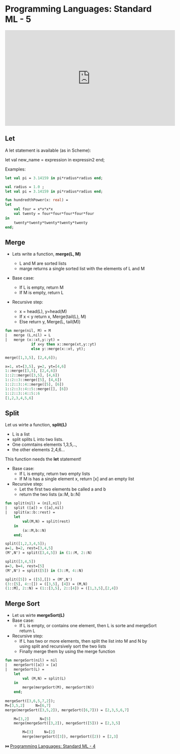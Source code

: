 # Programming Languages: Standard ML - 5

<iframe width="560" height="315" src="https://www.youtube.com/embed/IDc7oJvpLBY" frameborder="0" allow="accelerometer; autoplay; clipboard-write; encrypted-media; gyroscope; picture-in-picture" allowfullscreen></iframe>

## Let
A let statement is available (as in Scheme):

let val new_name = expression
    in expressin2 end;

Examples:

```sml
let val pi = 3.14159 in pi*radius*radius end;

val radius = 1.0 ;
let val pi = 3.14159 in pi*radius*radius end;

fun hundredthPower(x: real) =
let
    val four = x*x*x*x
    val twenty = four*four*four*four*four
in 
    twenty*twenty*twenty*twenty*twenty 
end;
```

## Merge
- Lets write a function, **merge(L, M)**
    - L and M are sorted lists
    - marge returns a single sorted list with the elements of L and M

- Base case:
    - If L is empty, return M
    - If M is empty, return L
- Recursive step:
    - x = head(L), y=head(M)
    - If x < y return x, Merge(tail(L), M)
    - Else return y, Merge(L, tail(M))

```sml
fun merge(nil, M) = M
|   merge (L,nil) = L
|   merge (x::xt,y::yt) = 
            if x<y then x::merge(xt,y::yt)
            else y::merge(x::xt, yt);

merge([1,3,5], [2,4,6]);

x=1, xt=[3,5], y=2, yt=[4,6]
1::merge([3,5], [2,4,6])
1::2::merge([3,5], [4,6])
1::2::3::merge([5], [4,6])
1::2::3::4::merge([5], [6])
1::2::3::4::5::merge([], [6])
1::2::3::4::5::6
[1,2,3,4,5,6]
```

## Split
Let us wirte a function, **split(L)**
- L is a list
- split splits L into two lists.
- One comntains elements 1,3,5,..,
- the other elements 2,4,6...

This function needs the **let** statement!

- Base case:
    - If L is empty, return two empty lists
    - If M is has a single element x, return [x] and an empty list
- Recursive step:
    - Let the first two elements be called a and b 
    - return the two lists (a::M, b::N)

```sml
fun split(nil) = (nil,nil)
|   split ([a]) = ([a],nil)
|   split(a::b::rest) =
    let  
        val(M,N) = split(rest)
    in 
        (a::M,b::N) 
    end;

split([1,2,3,4,5]);
a=1, b=2, rest=[3,4,5]
(M',N') = split([3,4,5]) in (1::M, 2::N)

split([3,4,5])
a=3, b=4, rest=[5]
(M',N') = split([5]) in (3::M, 4::N)

split([5]) = ([5],[]) = (M',N')
(3::[5], 4::[]) = ([3,5], [4]) = (M,N)
(1::M], 2::N) = (1::[3,5], 2::[4]) = ([1,3,5],[2,4])
```

## Merge Sort
- Let us wirte **mergeSort(L)**
- Base case:
    - If L is empty, or contains one element, then L is sorte and mergeSort return L
- Recursive step:
    - If L has two or more elements, then split the list into M and N by using split and recursively sort the two lists
    - Finally merge them by using the merge function

```sml
fun mergeSort(nil) = nil
|   mergeSort([a]) = [a]
|   mergeSort(L) =
    let
        val (M,N) = split(L)
    in
        merge(mergeSort(M), mergeSort(N)) 
    end;
    
mergeSort([3,6,5,7,2]);
M=[3,5,2]     N=[6,7]
merge(mergeSort([3,5,2]), mergeSort([6,7])) = [2,3,5,6,7]

    M=[3,2]     N=[5]
    merge(mergeSort([3,2]), mergeSort([5])) = [2,3,5]

        M=[3]     N=[2]
        merge(mergeSort([3]), mergeSort([2)) = [2,3]
```


:previous_track_button: [Programming Languages: Standard ML - 4](4-MapTypesAndTuples.md)
